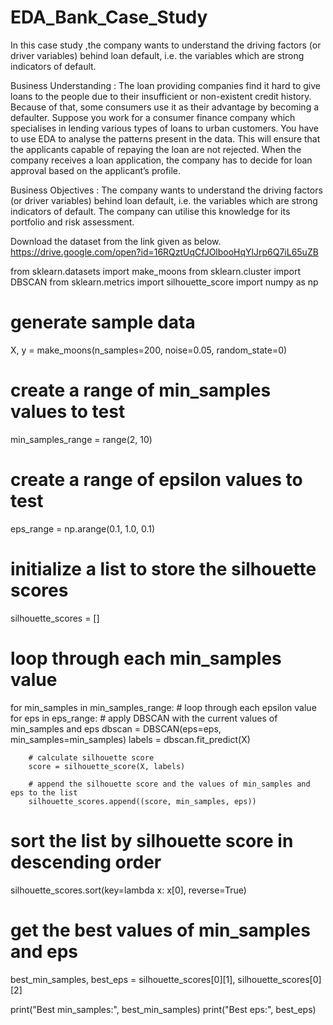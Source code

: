 # EDA_Bank_Case_Study
In this case study ,the company wants to understand the driving factors (or driver variables) behind loan default, i.e. the variables which are strong indicators of default.

Business Understanding : 
The loan providing companies find it hard to give loans to the people due to their insufficient or non-existent credit history. Because of that, some consumers use it as their advantage by becoming a defaulter. Suppose you work for a consumer finance company which specialises in lending various types of loans to urban customers. You have to use EDA to analyse the patterns present in the data. This will ensure that the applicants capable of repaying the loan are not rejected.
When the company receives a loan application, the company has to decide for loan approval based on the applicant’s profile.

Business Objectives :
The company wants to understand the driving factors (or driver variables) behind loan default, i.e. the variables which are strong indicators of default. The company can utilise this knowledge for its portfolio and risk assessment.

Download the dataset from the link given as below. 
https://drive.google.com/open?id=16RQztUqCfJOlbooHqYlJrp6Q7iL65uZB

from sklearn.datasets import make_moons
from sklearn.cluster import DBSCAN
from sklearn.metrics import silhouette_score
import numpy as np

# generate sample data
X, y = make_moons(n_samples=200, noise=0.05, random_state=0)

# create a range of min_samples values to test
min_samples_range = range(2, 10)

# create a range of epsilon values to test
eps_range = np.arange(0.1, 1.0, 0.1)

# initialize a list to store the silhouette scores
silhouette_scores = []

# loop through each min_samples value
for min_samples in min_samples_range:
    # loop through each epsilon value
    for eps in eps_range:
        # apply DBSCAN with the current values of min_samples and eps
        dbscan = DBSCAN(eps=eps, min_samples=min_samples)
        labels = dbscan.fit_predict(X)
        
        # calculate silhouette score
        score = silhouette_score(X, labels)
        
        # append the silhouette score and the values of min_samples and eps to the list
        silhouette_scores.append((score, min_samples, eps))

# sort the list by silhouette score in descending order
silhouette_scores.sort(key=lambda x: x[0], reverse=True)

# get the best values of min_samples and eps
best_min_samples, best_eps = silhouette_scores[0][1], silhouette_scores[0][2]

print("Best min_samples:", best_min_samples)
print("Best eps:", best_eps)
